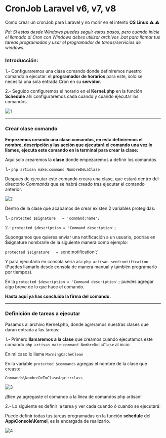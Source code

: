 # CronJob Laravel v6, v7, v8

Como crear un cronJob para Laravel y no morir en el intento **OS Linux** ⚠️ ⚠️

_Pd: Si estas desde Windows puedes seguir estos pasos, pero cuando inicie el llamado al Cron con Windows debes utilizar archivos .bat para llamar tus tareas programadas y usar el programador de tareas/servicios de windows._

<h3>Introducción:</h3>

1.- Configuraremos una clase comando donde definiremos nuestro comando a ejecutar.
el  **programador de horarios** para este, solo se necesita una sola entrada Cron en su **servidor**. 

2.- Seguido configuremos el horario en el **Kernel.php** en la función **Schedule** ahí configuraremos cada cuando y cuando ejecutar los comandos.

![1](https://user-images.githubusercontent.com/50802445/130148051-6a5d1e10-054f-4bc9-a91a-0680e7a25a4d.jpg)

-----

<h3>Crear clase comando</h3>

**Empezemos creando una clase comandos, en esta definiremos el nombre, descripción y las acción que ejecutará el comando una vez lo llames, ejecuta este comando en la terminal para crear la clase:**

Aquí solo crearemos la **clase** donde empezaremos a definir los comandos.

1.- `php artisan make:command NombreDeLaClase`

Despues de ejecutar este comando creara una clase, que estará dentro del directorio _Commands_ que se habrá creado tras ejecutar el comando anterior.

![2](https://user-images.githubusercontent.com/50802445/130149807-7e75f134-a18a-4aa4-b869-beb1c6fb6d3f.jpg)

Dentro de la clase que acabamos de crear existen 2 variables protegidas:

1.- `protected $signature   = 'command:name';` 

2.- `protected $description = 'Command description';`

Supongamos que quieres enviar una notificación a un usuario, podrías en $signature nombrarle de la siguiente manera como ejemplo:

`protected $signature   = `send:notification';` 

Y para ejecutarlo en consola sería así: `php artisan send:notification` (Puedes llamarlo desde consola de manera manual y también programarlo por tiempos).

En la `protected $description = 'Command description';` puedes agregar algo breve de lo que hace el comando.

**Hasta aquí ya has concluido la firma del comando.**

---

<h3>Definición de tareas a ejecutar</h3>

Pasamos al archivo Kernel.php, donde agreramos nuestras clases que daran entrada a las tareas:

1.- Primero **llamaremos a la clase** que creamos cuando ejecutamos este comando `php artisan make:command NombreDeLaClase` al incio 

En mi caso lo llame `MorningCacheClean`

En la variable `protected $commands` agregas el nombre de la clase que creaste:

`Commands\NombreDeTuClaseAqui::class`

![3](https://user-images.githubusercontent.com/50802445/130152082-35e6bf22-a5c1-4cff-9f85-4a37110d785a.jpg)

¡Bien ya agregaste el comando a la linea de comandos php artisan!

2.- Lo siguiente es definir la tarea y ver cada cuando ó cuando se ejecutará:

Puede definir todas tus tareas programadas en la función **schedule** del **App\Console\Kernel**, es la encargada de realizarlo. 

![4](https://user-images.githubusercontent.com/50802445/130241252-75a01111-0bea-4b38-bab8-853795d19c30.jpg)



